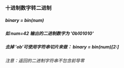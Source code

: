 ### 十进制数字转二进制
##### binary = bin(num)
##### 如 num=42 输出的二进制数字为 '0b101010'
##### 去掉 ’ob‘可使用字符串切片来做： binary = bin(num)[2:]
###### 注意：返回的二进制字符串不包含前导零
